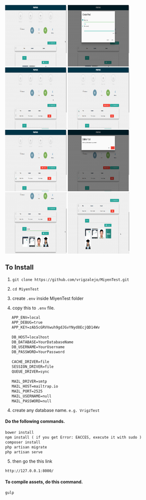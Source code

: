 <img src="https://raw.githubusercontent.com/vrigzalejo/MiyenTest/master/resources/assets/screenshots/ss1.png" width="200px" height="200px" />
<img src="https://raw.githubusercontent.com/vrigzalejo/MiyenTest/master/resources/assets/screenshots/ss2.png" width="200px" height="200px" />
<img src="https://raw.githubusercontent.com/vrigzalejo/MiyenTest/master/resources/assets/screenshots/ss3.png" width="200px" height="200px" />
<img src="https://raw.githubusercontent.com/vrigzalejo/MiyenTest/master/resources/assets/screenshots/ss4.png" width="200px" height="200px" />
<img src="https://raw.githubusercontent.com/vrigzalejo/MiyenTest/master/resources/assets/screenshots/ss5.png" width="200px" height="200px" />
<img src="https://raw.githubusercontent.com/vrigzalejo/MiyenTest/master/resources/assets/screenshots/ss6.png" width="200px" height="200px" />
<img src="https://raw.githubusercontent.com/vrigzalejo/MiyenTest/master/resources/assets/screenshots/ss7.png" width="200px" height="200px" />
<img src="https://raw.githubusercontent.com/vrigzalejo/MiyenTest/master/resources/assets/screenshots/ss8.png" width="200px" height="200px" />

## To Install

1) `git clone https://github.com/vrigzalejo/MiyenTest.git`

2) `cd MiyenTest`

3) create `.env` inside MiyenTest folder

4) copy this to `.env` file.

```
   APP_ENV=local
   APP_DEBUG=true
   APP_KEY=zAb5cGRVVwuh9gdJGvYNyd8EcjQD14Wv
   
   DB_HOST=localhost
   DB_DATABASE=YourDatabaseName
   DB_USERNAME=YourUsername
   DB_PASSWORD=YourPassword
   
   CACHE_DRIVER=file
   SESSION_DRIVER=file
   QUEUE_DRIVER=sync
   
   MAIL_DRIVER=smtp
   MAIL_HOST=mailtrap.io
   MAIL_PORT=2525
   MAIL_USERNAME=null
   MAIL_PASSWORD=null
```

4) create any database name. `e.g. VrigzTest`

#### Do the following commands.
```
bower install
npm install ( if you get Error: EACCES, execute it with sudo )
composer install
php artisan migrate
php artisan serve
```

5) then go the this link
```
http://127.0.0.1:8000/
```

#### To compile assets, do this command.
```
gulp
```

